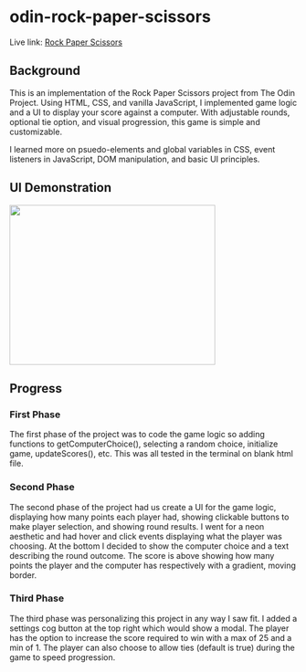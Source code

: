 # odin-rock-paper-scissors
Live link: <a target='_blank' href='https://ejrcarr.github.io/odin-rock-paper-scissors/'>Rock Paper Scissors<a>

## Background
This is an implementation of the Rock Paper Scissors project from The Odin Project. Using HTML, CSS, and vanilla JavaScript, I implemented game logic and a UI to display your score against a computer. With adjustable rounds, optional tie option, and visual progression, this game is simple and customizable. 

I learned more on psuedo-elements and global variables in CSS, event listeners in JavaScript, DOM manipulation, and basic UI principles.

## UI Demonstration

<img src="https://user-images.githubusercontent.com/110308975/214072927-eae5cabd-21ce-4051-bc97-4b22395e3732.gif" width="360" height="280">

## Progress
### First Phase
The first phase of the project was to code the game logic so adding functions to getComputerChoice(), selecting a random choice, initialize game, updateScores(), etc. This was all tested in the terminal on blank html file. 
### Second Phase
The second phase of the project had us create a UI for the game logic, displaying how many points each player had, showing clickable buttons to make player selection, and showing round results. I went for a neon aesthetic and had hover and click events displaying what the player was choosing. At the bottom I decided to show the computer choice and a text describing the round outcome. The score is above showing how many points the player and the computer has respectively with a gradient, moving border. 
### Third Phase
The third phase was personalizing this project in any way I saw fit. I added a settings cog button at the top right which would show a modal. The player has the option to increase the score required to win with a max of 25 and a min of 1. The player can also choose to allow ties (default is true) during the game to speed progression. 
